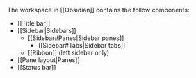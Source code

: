 The workspace in [[Obsidian]] contains the follow components:

- [[Title bar]]
- [[Sidebar|Sidebars]]
	- [[Sidebar#Panes|Sidebar panes]]
		- [[Sidebar#Tabs|Sidebar tabs]]
	- [[Ribbon]] (left sidebar only)
- [[Pane layout|Panes]]
- [[Status bar]]
